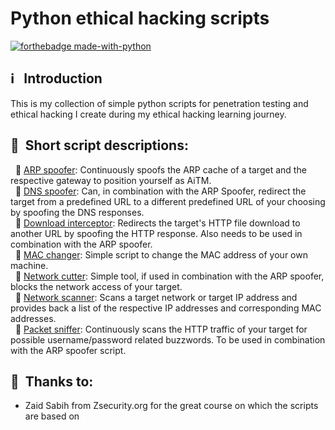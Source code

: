 # Python ethical hacking scripts
[![forthebadge made-with-python](http://ForTheBadge.com/images/badges/made-with-python.svg)](https://www.python.org/)
## :information_source: &nbsp; Introduction
This is my collection of simple python scripts for penetration testing and ethical hacking I create during my ethical hacking learning journey.
## :notebook_with_decorative_cover: &nbsp;Short script descriptions:
&nbsp;&nbsp;:small_orange_diamond: [ARP spoofer](arp_spoofer.py): Continuously spoofs the ARP cache of a target and the respective gateway to position yourself as AiTM. </br>
&nbsp;&nbsp;:small_orange_diamond: [DNS spoofer](dns_spoofer.py): Can, in combination with the ARP Spoofer, redirect the target from a predefined URL to a different predefined URL of your choosing by spoofing the DNS responses. </br>
&nbsp;&nbsp;:small_orange_diamond: [Download interceptor](download_interceptor.py): Redirects the target's HTTP file download to another URL by spoofing the HTTP response. Also needs to be used in combination with the ARP spoofer. </br>
&nbsp;&nbsp;:small_orange_diamond: [MAC changer](mac_changer.py): Simple script to change the MAC address of your own machine. </br>
&nbsp;&nbsp;:small_orange_diamond: [Network cutter](network_cutter.py): Simple tool, if used in combination with the ARP spoofer, blocks the network access of your target. </br>
&nbsp;&nbsp;:small_orange_diamond: [Network scanner](network_scanner.py): Scans a target network or target IP address and provides back a list of the respective IP addresses and corresponding MAC addresses. </br>
&nbsp;&nbsp;:small_orange_diamond: [Packet sniffer](packet_sniffer.py): Continuously scans the HTTP traffic of your target for possible username/password related buzzwords. To be used in combination with the ARP spoofer script. </br>
## :bow: &nbsp;Thanks to:
- Zaid Sabih from Zsecurity.org for the great course on which the scripts are based on
